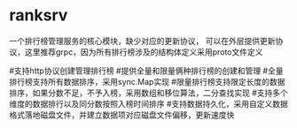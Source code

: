 # ranksrv
一个排行榜管理服务的核心模块，缺少对应的更新协议，
可以在外层提供更新协议，这里推荐grpc，因为所有排行榜涉及的结构体定义采用proto文件定义

#支持http协议创建管理排行榜
#提供全量和限量俩种排行榜的创建和管理
#全量排行榜支持所有数据排序，采用sync.Map实现
#限量排行榜支持限定长度的数据排序，如果分数不足，不予入榜，采用数组和移位算法，二分查找实现
#支持多个维度的数据排行以及同分数按照入榜时间排序
#支持数据持久化，采用自定义数据格式落地磁盘文件，并建立数据项对应磁盘文件偏移，更新速度快


